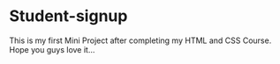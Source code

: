 # Student-signup
This is my first Mini Project after completing my HTML and CSS Course.
Hope you guys love it... 
